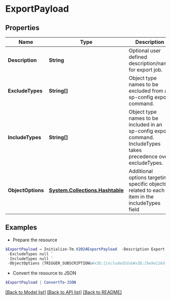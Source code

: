 # ExportPayload
## Properties

Name | Type | Description | Notes
------------ | ------------- | ------------- | -------------
**Description** | **String** | Optional user defined description/name for export job. | [optional] 
**ExcludeTypes** | **String[]** | Object type names to be excluded from an sp-config export command. | [optional] 
**IncludeTypes** | **String[]** | Object type names to be included in an sp-config export command. IncludeTypes takes precedence over excludeTypes. | [optional] 
**ObjectOptions** | [**System.Collections.Hashtable**](ObjectExportImportOptions.md) | Additional options targeting specific objects related to each item in the includeTypes field | [optional] 

## Examples

- Prepare the resource
```powershell
$ExportPayload = Initialize-Tm.V2024ExportPayload  -Description Export Job 1 Test `
 -ExcludeTypes null `
 -IncludeTypes null `
 -ObjectOptions {TRIGGER_SUBSCRIPTION&#x3D;{includedIds&#x3D;[be9e116d-08e1-49fc-ab7f-fa585e96c9e4], includedNames&#x3D;[Test 2]}}
```

- Convert the resource to JSON
```powershell
$ExportPayload | ConvertTo-JSON
```

[[Back to Model list]](../README.md#documentation-for-models) [[Back to API list]](../README.md#documentation-for-api-endpoints) [[Back to README]](../README.md)

